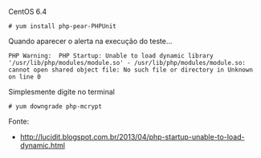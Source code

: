 CentOS 6.4

    # yum install php-pear-PHPUnit


Quando aparecer o alerta na execução do teste...

    PHP Warning:  PHP Startup: Unable to load dynamic library '/usr/lib/php/modules/module.so' - /usr/lib/php/modules/module.so: cannot open shared object file: No such file or directory in Unknown on line 0


Simplesmente digite no terminal

    # yum downgrade php-mcrypt


Fonte:

* http://lucidit.blogspot.com.br/2013/04/php-startup-unable-to-load-dynamic.html

